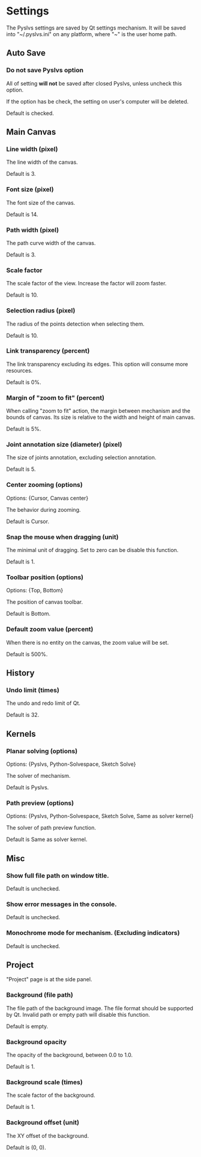 # Settings

The Pyslvs settings are saved by Qt settings mechanism.
It will be saved into "~/.pyslvs.ini" on any platform,
where "~" is the user home path.

## Auto Save

### Do not save Pyslvs option

All of setting **will not** be saved after closed Pyslvs,
unless uncheck this option.

If the option has be check, the setting on user's computer will be deleted.

Default is checked.

## Main Canvas

### Line width (pixel)

The line width of the canvas.

Default is 3.

### Font size (pixel)

The font size of the canvas.

Default is 14.

### Path width (pixel)

The path curve width of the canvas.

Default is 3.

### Scale factor

The scale factor of the view.
Increase the factor will zoom faster.

Default is 10.

### Selection radius (pixel)

The radius of the points detection when selecting them.

Default is 10.

### Link transparency (percent)

The link transparency excluding its edges.
This option will consume more resources.

Default is 0%.

### Margin of "zoom to fit" (percent)

When calling "zoom to fit" action,
the margin between mechanism and the bounds of canvas.
Its size is relative to the width and height of main canvas.

Default is 5%.

### Joint annotation size (diameter) (pixel)

The size of joints annotation, excluding selection annotation.

Default is 5.

### Center zooming (options)
 
Options: {Cursor, Canvas center}

The behavior during zooming.
 
Default is Cursor.

### Snap the mouse when dragging (unit)

The minimal unit of dragging.
Set to zero can be disable this function.

Default is 1.

### Toolbar position (options)

Options: {Top, Bottom}

The position of canvas toolbar.

Default is Bottom.

### Default zoom value (percent)

When there is no entity on the canvas, the zoom value will be set.

Default is 500%.

## History

### Undo limit (times)

The undo and redo limit of Qt.

Default is 32.

## Kernels

### Planar solving (options)

Options: {Pyslvs, Python-Solvespace, Sketch Solve}

The solver of mechanism.

Default is Pyslvs.

### Path preview (options)

Options: {Pyslvs, Python-Solvespace, Sketch Solve, Same as solver kernel}

The solver of path preview function.

Default is Same as solver kernel.

## Misc

### Show full file path on window title.

Default is unchecked.

### Show error messages in the console.

Default is unchecked.

### Monochrome mode for mechanism. (Excluding indicators)

Default is unchecked.

## Project

"Project" page is at the side panel.

### Background (file path)

The file path of the background image.
The file format should be supported by Qt.
Invalid path or empty path will disable this function.

Default is empty.

### Background opacity

The opacity of the background, between 0.0 to 1.0.

Default is 1.

### Background scale (times)

The scale factor of the background.

Default is 1.

### Background offset (unit)

The XY offset of the background.

Default is (0, 0).
